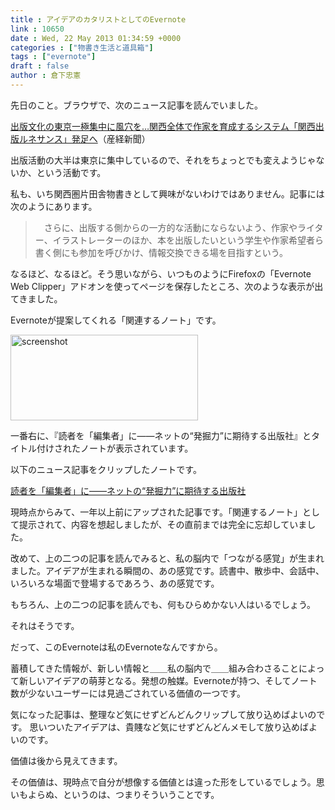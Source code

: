 ```yaml
---
title : アイデアのカタリストとしてのEvernote
link : 10650
date : Wed, 22 May 2013 01:34:59 +0000
categories : ["物書き生活と道具箱"]
tags : ["evernote"]
draft : false
author : 倉下忠憲
---
```


先日のこと。ブラウザで、次のニュース記事を読んでいました。

<a href="http://sankei.jp.msn.com/west/west_life/news/130519/wlf13051912000015-n2.htm" target="_blank">出版文化の東京一極集中に風穴を…関西全体で作家を育成するシステム「関西出版ルネサンス」発足へ</a>（産経新聞）

出版活動の大半は東京に集中しているので、それをちょっとでも変えようじゃないか、という活動です。

私も、いち関西圏片田舎物書きとして興味がないわけではありません。記事には次のようにあります。

<blockquote>
　さらに、出版する側からの一方的な活動にならないよう、作家やライター、イラストレーターのほか、本を出版したいという学生や作家希望者ら書く側にも参加を呼びかけ、情報交換できる場を目指すという。
</blockquote>

なるほど、なるほど。そう思いながら、いつものようにFirefoxの「Evernote Web Clipper」アドオンを使ってページを保存したところ、次のような表示が出てきました。

Evernoteが提案してくれる「関連するノート」です。

<a href="https://rashita.net/blog/?attachment_id=10651" rel="attachment wp-att-10651"><img src="https://rashita.net/blog/wp-content/uploads/2013/05/screenshot-300x137.png" alt="screenshot" width="300" height="137" class="alignnone size-medium wp-image-10651" /></a>

一番右に、『読者を「編集者」に――ネットの“発掘力”に期待する出版社』とタイトル付けされたノートが表示されています。

以下のニュース記事をクリップしたノートです。

<a href="http://ebook.itmedia.co.jp/ebook/articles/1204/24/news029.html" target="_blank">読者を「編集者」に――ネットの“発掘力”に期待する出版社</a>

現時点からみて、一年以上前にアップされた記事です。「関連するノート」として提示されて、内容を想起しましたが、その直前までは完全に忘却していました。

改めて、上の二つの記事を読んでみると、私の脳内で「つながる感覚」が生まれました。アイデアが生まれる瞬間の、あの感覚です。読書中、散歩中、会話中、いろいろな場面で登場するであろう、あの感覚です。

もちろん、上の二つの記事を読んでも、何もひらめかない人はいるでしょう。

それはそうです。

だって、このEvernoteは私のEvernoteなんですから。

蓄積してきた情報が、新しい情報と＿＿私の脳内で＿＿組み合わさることによって新しいアイデアの萌芽となる。発想の触媒。Evernoteが持つ、そしてノート数が少ないユーザーには見過ごされている価値の一つです。

気になった記事は、整理など気にせずどんどんクリップして放り込めばよいのです。
思いついたアイデアは、貴賤など気にせずどんどんメモして放り込めばよいのです。

価値は後から見えてきます。

その価値は、現時点で自分が想像する価値とは違った形をしているでしょう。思いもよらぬ、というのは、つまりそういうことです。